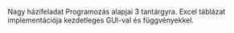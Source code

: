Nagy házifeladat Programozás alapjai 3 tantárgyra.
Excel táblázat implementációja kezdetleges GUI-val és függvényekkel.
